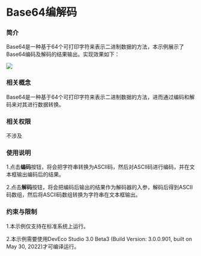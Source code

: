 # Base64编解码

### 简介

Base64是一种基于64个可打印字符来表示二进制数据的方法，本示例展示了Base64编码及解码的结果输出。实现效果如下：

![](screenshots/device/main.png)

### 相关概念

Base64是一种基于64个可打印字符来表示二进制数据的方法，进而通过编码和解码来对其进行数据转换。

### 相关权限

不涉及

### 使用说明

1.点击**编码**按钮，将会把字符串转换为ASCII码，然后对ASCII码进行编码，并在文本框输出编码后的结果。

2.点击**解码**按钮，将会把编码后输出的结果作为解码器的入参，解码后得到ASCII码数组，然后将ASCII码数组转换为字符串在文本框输出。

### 约束与限制

1.本示例仅支持在标准系统上运行。

2.本示例需要使用DevEco Studio 3.0 Beta3 (Build Version: 3.0.0.901, built on May 30, 2022)才可编译运行。